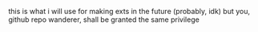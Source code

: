 this is what i will use for making exts in the future (probably, idk)
but you, github repo wanderer, shall be granted the same privilege
